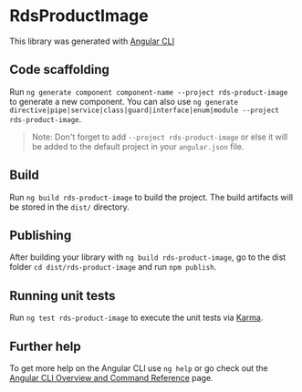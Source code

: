# RdsProductImage

This library was generated with [Angular CLI](https://github.com/angular/angular-cli)

## Code scaffolding

Run `ng generate component component-name --project rds-product-image` to generate a new component. You can also use `ng generate directive|pipe|service|class|guard|interface|enum|module --project rds-product-image`.
> Note: Don't forget to add `--project rds-product-image` or else it will be added to the default project in your `angular.json` file. 

## Build

Run `ng build rds-product-image` to build the project. The build artifacts will be stored in the `dist/` directory.

## Publishing

After building your library with `ng build rds-product-image`, go to the dist folder `cd dist/rds-product-image` and run `npm publish`.

## Running unit tests

Run `ng test rds-product-image` to execute the unit tests via [Karma](https://karma-runner.github.io).

## Further help

To get more help on the Angular CLI use `ng help` or go check out the [Angular CLI Overview and Command Reference](https://angular.io/cli) page.
